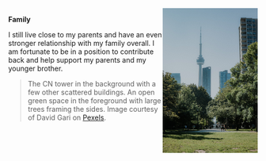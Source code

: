 <img src="CN Tower Park - D. Gari.jpg" alt="The CN tower in the background with a few other scattered buildings. The foreground has an open green space with large trees framing the sides of the image." width="192" height="292" align="right">

**Family**

I still live close to my parents and have an even stronger relationship with my family overall. I am fortunate to be in a position to contribute back and help support my parents and my younger brother. 

> The CN tower in the background with a few other scattered buildings. An open green space in the foreground with large trees framing the sides. Image courtesy of David Gari on [Pexels](https://www.pexels.com/photo/cn-tower-in-toronto-seen-from-park-18325969/).
